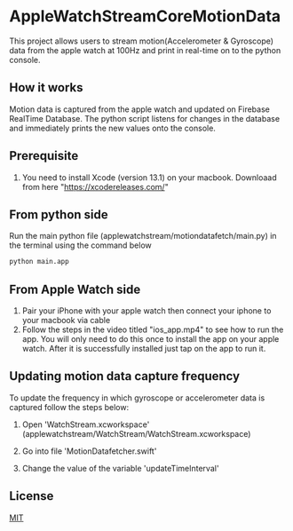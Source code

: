 # AppleWatchStreamCoreMotionData
 
This project allows users to stream motion(Accelerometer & Gyroscope) data from the apple watch at 100Hz and print in real-time on to the python console. 

## How it works
Motion data is captured from the apple watch and updated on Firebase RealTime Database. The python script listens for changes in the database and immediately prints the new values onto the console.

## Prerequisite
1. You need to install Xcode (version 13.1) on your macbook. Downloaad from here "https://xcodereleases.com/"


## From python side
Run the main python file (applewatchstream/motiondatafetch/main.py) in the terminal using the command below
```bash
python main.app
```


## From Apple Watch side
1. Pair your iPhone with your apple watch then connect your iphone to your macbook via cable
2. Follow the steps in the video titled "ios_app.mp4" to see how to run the app. You will only need to do this once to install the app on your apple watch. After it is successfully installed just tap on the app to run it. 



## Updating motion data capture frequency
To update the frequency in which gyroscope or accelerometer data is captured follow the steps below:
1. Open 'WatchStream.xcworkspace' (applewatchstream/WatchStream/WatchStream.xcworkspace)

2. Go into file 'MotionDatafetcher.swift'
3. Change the value of the variable 'updateTimeInterval' 


## License
[MIT](https://choosealicense.com/licenses/mit/)
